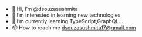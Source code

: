 - 👋 Hi, I’m @dsouzasushmita
- 👀 I’m interested in learning new technologies
- 🌱 I’m currently learning TypeScript,GraphQL...
- 📫 How to reach me dsouzasushmita17@gmail.com

<!---
dsouzasushmita/dsouzasushmita is a ✨ special ✨ repository because its `README.md` (this file) appears on your GitHub profile.
You can click the Preview link to take a look at your changes.
--->
